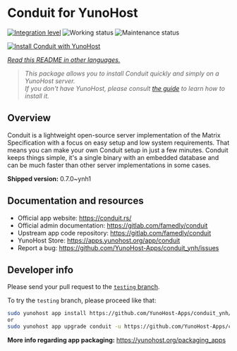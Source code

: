 <!--
N.B.: This README was automatically generated by <https://github.com/YunoHost/apps/tree/master/tools/readme_generator>
It shall NOT be edited by hand.
-->

# Conduit for YunoHost

[![Integration level](https://dash.yunohost.org/integration/conduit.svg)](https://dash.yunohost.org/appci/app/conduit) ![Working status](https://ci-apps.yunohost.org/ci/badges/conduit.status.svg) ![Maintenance status](https://ci-apps.yunohost.org/ci/badges/conduit.maintain.svg)

[![Install Conduit with YunoHost](https://install-app.yunohost.org/install-with-yunohost.svg)](https://install-app.yunohost.org/?app=conduit)

*[Read this README in other languages.](./ALL_README.md)*

> *This package allows you to install Conduit quickly and simply on a YunoHost server.*  
> *If you don't have YunoHost, please consult [the guide](https://yunohost.org/install) to learn how to install it.*

## Overview

Conduit is a lightweight open-source server implementation of the Matrix Specification with a focus on easy setup and low system requirements. That means you can make your own Conduit setup in just a few minutes.
Conduit keeps things simple, it's a single binary with an embedded database and can be much faster than other server implementations in some cases.

**Shipped version:** 0.7.0~ynh1
## Documentation and resources

- Official app website: <https://conduit.rs/>
- Official admin documentation: <https://gitlab.com/famedly/conduit>
- Upstream app code repository: <https://gitlab.com/famedly/conduit>
- YunoHost Store: <https://apps.yunohost.org/app/conduit>
- Report a bug: <https://github.com/YunoHost-Apps/conduit_ynh/issues>

## Developer info

Please send your pull request to the [`testing` branch](https://github.com/YunoHost-Apps/conduit_ynh/tree/testing).

To try the `testing` branch, please proceed like that:

```bash
sudo yunohost app install https://github.com/YunoHost-Apps/conduit_ynh/tree/testing --debug
or
sudo yunohost app upgrade conduit -u https://github.com/YunoHost-Apps/conduit_ynh/tree/testing --debug
```

**More info regarding app packaging:** <https://yunohost.org/packaging_apps>
